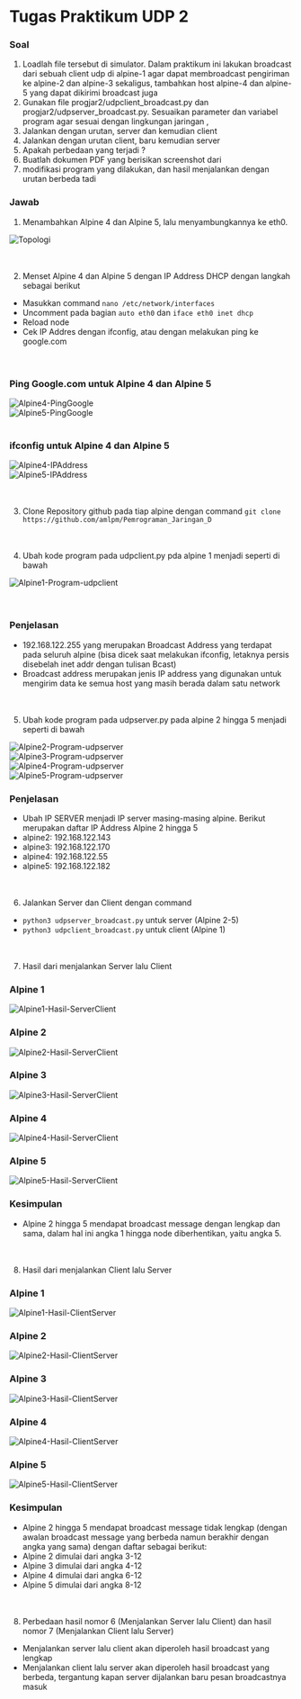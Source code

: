 # Tugas Praktikum UDP 2

### Soal 
1. Loadlah file tersebut di simulator. Dalam praktikum ini lakukan broadcast dari sebuah client udp di alpine-1 agar dapat membroadcast pengiriman ke alpine-2 dan alpine-3 sekaligus, tambahkan  host alpine-4 dan alpine-5 yang dapat dikirimi broadcast juga
2. Gunakan file progjar2/udpclient_broadcast.py dan progjar2/udpserver_broadcast.py. Sesuaikan parameter dan variabel program agar sesuai dengan lingkungan jaringan  ,
3. Jalankan dengan urutan, server dan kemudian client
4. Jalankan dengan urutan client, baru kemudian server 
5. Apakah perbedaan yang terjadi ?
6. Buatlah dokumen PDF yang berisikan screenshot dari 
7. modifikasi program yang dilakukan, dan hasil menjalankan dengan urutan berbeda tadi


### Jawab

1. Menambahkan Alpine 4 dan Alpine 5, lalu menyambungkannya ke eth0.

![Topologi](https://user-images.githubusercontent.com/57977401/116732640-b1e0b800-aa1d-11eb-8f6f-1d7b95cc9026.png) 
<br><br><br>

2. Menset Alpine 4 dan Alpine 5 dengan IP Address DHCP dengan langkah sebagai berikut
- Masukkan command ```nano /etc/network/interfaces```
- Uncomment pada bagian ```auto eth0``` dan ```iface eth0 inet dhcp```
- Reload node
- Cek IP Addres dengan ifconfig, atau dengan melakukan ping ke google.com
<br><br><br>

### Ping Google.com untuk Alpine 4 dan Alpine 5
![Alpine4-PingGoogle](https://user-images.githubusercontent.com/57977401/116733521-c6718000-aa1e-11eb-85a8-f2ff151ae019.png) <br>
![Alpine5-PingGoogle](https://user-images.githubusercontent.com/57977401/116733504-c2456280-aa1e-11eb-9560-9ea67dd51b0a.png) <br><br>

### ifconfig untuk Alpine 4 dan Alpine 5
![Alpine4-IPAddress](https://user-images.githubusercontent.com/57977401/116733665-f3be2e00-aa1e-11eb-99f4-613437986d0e.png) <br>
![Alpine5-IPAddress](https://user-images.githubusercontent.com/57977401/116733659-f15bd400-aa1e-11eb-871a-502d8f7e5f7c.png) 
<br><br><br>

3. Clone Repository github pada tiap alpine dengan command ```git clone https://github.com/amlpm/Pemrograman_Jaringan_D```
<br><br><br>

4. Ubah kode program pada udpclient.py pda alpine 1 menjadi seperti di bawah

![Alpine1-Program-udpclient](https://user-images.githubusercontent.com/57977401/116733974-629b8700-aa1f-11eb-8216-f087bd54cd2e.png) <br><br><br>

### Penjelasan
- 192.168.122.255 yang merupakan Broadcast Address yang terdapat pada seluruh alpine (bisa dicek saat melakukan ifconfig, letaknya persis disebelah inet addr dengan tulisan Bcast)
- Broadcast address merupakan jenis IP address yang digunakan untuk mengirim data ke semua host yang masih berada dalam satu network
<br><br><br>

5. Ubah kode program pada udpserver.py pada alpine 2 hingga 5 menjadi seperti di bawah

![Alpine2-Program-udpserver](https://user-images.githubusercontent.com/57977401/116734732-33394a00-aa20-11eb-8b3f-1d4e254865df.png) <br>
![Alpine3-Program-udpserver](https://user-images.githubusercontent.com/57977401/116734754-36ccd100-aa20-11eb-8c98-5950583e929e.png) <br>
![Alpine4-Program-udpserver](https://user-images.githubusercontent.com/57977401/116734742-35030d80-aa20-11eb-8d21-f5aabade368f.png) <br>
![Alpine5-Program-udpserver](https://user-images.githubusercontent.com/57977401/116734759-38969480-aa20-11eb-8f4d-03c7d481a43a.png) <br>

### Penjelasan
- Ubah IP SERVER menjadi IP server masing-masing alpine. Berikut merupakan daftar IP Address Alpine 2 hingga 5
- alpine2: 192.168.122.143
- alpine3: 192.168.122.170
- alpine4: 192.168.122.55
- alpine5: 192.168.122.182
<br><br><br>

6. Jalankan Server dan Client dengan command
- ```python3 udpserver_broadcast.py``` untuk server (Alpine 2-5)
- ```python3 udpclient_broadcast.py``` untuk client (Alpine 1)
<br><br><br>

7. Hasil dari menjalankan Server lalu Client 
### Alpine 1

![Alpine1-Hasil-ServerClient](https://user-images.githubusercontent.com/57977401/116735992-df2f6500-aa21-11eb-96d0-d3e709077d4e.png) <br>

### Alpine 2

![Alpine2-Hasil-ServerClient](https://user-images.githubusercontent.com/57977401/116735993-dfc7fb80-aa21-11eb-9917-92b694ce0e88.png) <br>

### Alpine 3

![Alpine3-Hasil-ServerClient](https://user-images.githubusercontent.com/57977401/116735997-e0609200-aa21-11eb-8621-bb0b0a58b51a.png) <br>

### Alpine 4

![Alpine4-Hasil-ServerClient](https://user-images.githubusercontent.com/57977401/116735981-dc347480-aa21-11eb-9a42-bd11b6a625a9.png) <br>

### Alpine 5

![Alpine5-Hasil-ServerClient](https://user-images.githubusercontent.com/57977401/116735988-de96ce80-aa21-11eb-9998-90f04d1b5b87.png) <br>

### Kesimpulan
- Alpine 2 hingga 5 mendapat broadcast message dengan lengkap dan sama, dalam hal ini angka 1 hingga node diberhentikan, yaitu angka 5.
<br><br><br>

8. Hasil dari menjalankan Client lalu Server    
### Alpine 1

![Alpine1-Hasil-ClientServer](https://user-images.githubusercontent.com/57977401/116736161-16057b00-aa22-11eb-924f-f9c1826e7bd2.png) <br>

### Alpine 2

![Alpine2-Hasil-ClientServer](https://user-images.githubusercontent.com/57977401/116736143-100f9a00-aa22-11eb-8a44-b7a797400028.png) <br>

### Alpine 3

![Alpine3-Hasil-ClientServer](https://user-images.githubusercontent.com/57977401/116736169-1867d500-aa22-11eb-9155-47ff1acf3543.png) <br>

### Alpine 4

![Alpine4-Hasil-ClientServer](https://user-images.githubusercontent.com/57977401/116736175-1b62c580-aa22-11eb-8b4c-134b32827fae.png) <br>

### Alpine 5

![Alpine5-Hasil-ClientServer](https://user-images.githubusercontent.com/57977401/116736183-1f8ee300-aa22-11eb-9161-0a35792b2abe.png) <br>

### Kesimpulan
- Alpine 2 hingga 5 mendapat broadcast message tidak lengkap (dengan awalan broadcast message yang berbeda namun berakhir dengan angka yang sama) dengan daftar sebagai berikut:
- Alpine 2 dimulai dari angka 3-12
- Alpine 3 dimulai dari angka 4-12
- Alpine 4 dimulai dari angka 6-12
- Alpine 5 dimulai dari angka 8-12
<br><br><br>

8. Perbedaan hasil nomor 6 (Menjalankan Server lalu Client) dan hasil nomor 7 (Menjalankan Client lalu Server)
- Menjalankan server lalu client akan diperoleh hasil broadcast yang lengkap
- Menjalankan client lalu server akan diperoleh hasil broadcast yang berbeda, tergantung kapan server dijalankan baru pesan broadcastnya masuk